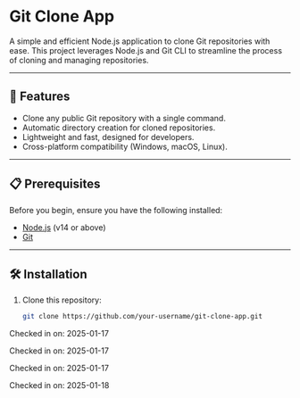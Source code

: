 # Git Clone App

A simple and efficient Node.js application to clone Git repositories with ease. This project leverages Node.js and Git CLI to streamline the process of cloning and managing repositories.

---

## 🚀 Features

- Clone any public Git repository with a single command.
- Automatic directory creation for cloned repositories.
- Lightweight and fast, designed for developers.
- Cross-platform compatibility (Windows, macOS, Linux).

---

## 📋 Prerequisites

Before you begin, ensure you have the following installed:

- [Node.js](https://nodejs.org/) (v14 or above)
- [Git](https://git-scm.com/)

---

## 🛠️ Installation

1. Clone this repository:
   ```bash
   git clone https://github.com/your-username/git-clone-app.git

Checked in on: 2025-01-17

Checked in on: 2025-01-17

Checked in on: 2025-01-17

Checked in on: 2025-01-18
